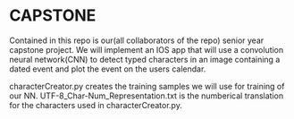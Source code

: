 # CAPSTONE
Contained in this repo is our(all collaborators of the repo) senior year capstone project. We will implement an IOS app that will use a convolution neural network(CNN) to detect typed characters in an image containing a dated event and plot the event on the users calendar. 

characterCreator.py creates the training samples we will use for training of our NN. 
UTF-8_Char-Num_Representation.txt is the numberical translation for the characters used in characterCreator.py.

